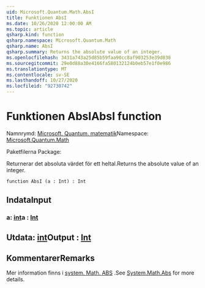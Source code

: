 ```yaml
---
uid: Microsoft.Quantum.Math.AbsI
title: Funktionen AbsI
ms.date: 10/26/2020 12:00:00 AM
ms.topic: article
qsharp.kind: function
qsharp.namespace: Microsoft.Quantum.Math
qsharp.name: AbsI
qsharp.summary: Returns the absolute value of an integer.
ms.openlocfilehash: 3431a743a25d85b59faa90cc8af903253e39d838
ms.sourcegitcommit: 29e0d88a30e4166fa580132124b0eb57e1f0e986
ms.translationtype: MT
ms.contentlocale: sv-SE
ms.lasthandoff: 10/27/2020
ms.locfileid: "92730742"
---
```

# <a name="absi-function"></a><span data-ttu-id="277fe-102">Funktionen AbsI</span><span class="sxs-lookup"><span data-stu-id="277fe-102">AbsI function</span></span>

<span data-ttu-id="277fe-103">Namnrymd: [Microsoft. Quantum. matematik](xref:Microsoft.Quantum.Math)</span><span class="sxs-lookup"><span data-stu-id="277fe-103">Namespace: [Microsoft.Quantum.Math](xref:Microsoft.Quantum.Math)</span></span>

<span data-ttu-id="277fe-104">Paketfilerna [](https://nuget.org/packages/)</span><span class="sxs-lookup"><span data-stu-id="277fe-104">Package: [](https://nuget.org/packages/)</span></span>


<span data-ttu-id="277fe-105">Returnerar det absoluta värdet för ett heltal.</span><span class="sxs-lookup"><span data-stu-id="277fe-105">Returns the absolute value of an integer.</span></span>

```qsharp
function AbsI (a : Int) : Int
```


## <a name="input"></a><span data-ttu-id="277fe-106">Indata</span><span class="sxs-lookup"><span data-stu-id="277fe-106">Input</span></span>

### <a name="a--int"></a><span data-ttu-id="277fe-107">a: [int](xref:microsoft.quantum.lang-ref.int)</span><span class="sxs-lookup"><span data-stu-id="277fe-107">a : [Int](xref:microsoft.quantum.lang-ref.int)</span></span>





## <a name="output--int"></a><span data-ttu-id="277fe-108">Utdata: [int](xref:microsoft.quantum.lang-ref.int)</span><span class="sxs-lookup"><span data-stu-id="277fe-108">Output : [Int](xref:microsoft.quantum.lang-ref.int)</span></span>



## <a name="remarks"></a><span data-ttu-id="277fe-109">Kommentarer</span><span class="sxs-lookup"><span data-stu-id="277fe-109">Remarks</span></span>

<span data-ttu-id="277fe-110">Mer information finns i [system. Math. ABS](https://docs.microsoft.com/dotnet/api/system.math.abs) .</span><span class="sxs-lookup"><span data-stu-id="277fe-110">See [System.Math.Abs](https://docs.microsoft.com/dotnet/api/system.math.abs) for more details.</span></span>